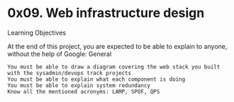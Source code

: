 # 0x09. Web infrastructure design

Learning Objectives

At the end of this project, you are expected to be able to explain to anyone, without the help of Google:
General

    You must be able to draw a diagram covering the web stack you built with the sysadmin/devops track projects
    You must be able to explain what each component is doing
    You must be able to explain system redundancy
    Know all the mentioned acronyms: LAMP, SPOF, QPS

